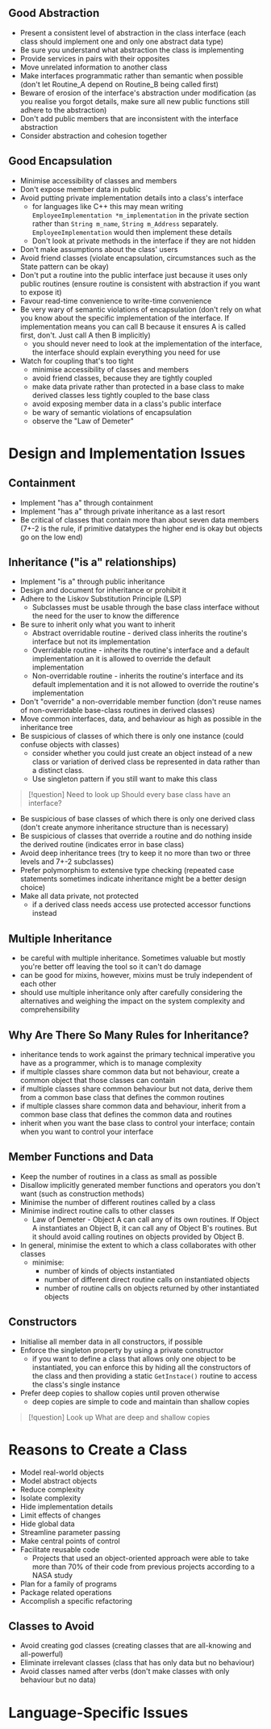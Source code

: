 ## Good Abstraction
- Present a consistent level of abstraction in the class interface (each class should implement one and only one abstract data type)
- Be sure you understand what abstraction the class is implementing
- Provide services in pairs with their opposites
- Move unrelated information to another class
- Make interfaces programmatic rather than semantic when possible (don't let Routine_A depend on Routine_B being called first)
- Beware of erosion of the interface's abstraction under modification (as you realise you forgot details, make sure all new public functions still adhere to the abstraction)
- Don't add public members that are inconsistent with the interface abstraction
- Consider abstraction and cohesion together
## Good Encapsulation
- Minimise  accessibility of classes and members
- Don't expose member data in public
- Avoid putting private implementation details into a class's interface
	- for languages like C++ this may mean writing `EmployeeImplementation *m_implementation` in the private section rather than `String m_name`, `String m_Address` separately. `EmployeeImplementation`  would then implement these details
	- Don't look at private methods in the interface if they are not hidden
- Don't make assumptions about the class' users
- Avoid friend classes (violate encapsulation, circumstances such as the State pattern can be okay)
- Don't put a routine into the public interface just because it uses only public routines (ensure routine is consistent with abstraction if you want to expose it)
- Favour read-time convenience to write-time convenience
- Be very wary of semantic violations of encapsulation (don't rely on what you know about the specific implementation of the interface. If implementation means you can call B because it ensures A is called first, don't. Just call A then B implicitly)
	- you should never need to look at the implementation of the interface, the interface should explain everything you need for use
- Watch for coupling that's too tight
	- minimise accessibility of classes and members
	- avoid friend classes, because they are tightly coupled
	- make data private rather than protected in a base class to make derived classes less tightly coupled to the base class
	- avoid exposing member data in a class's public interface
	- be wary of semantic violations of encapsulation
	- observe the "Law of Demeter"
# Design and Implementation Issues
## Containment
- Implement "has a" through containment
- Implement "has a" through private inheritance as a last resort
- Be critical of classes that contain more than about seven data members (7+-2 is the rule, if primitive datatypes the higher end is okay but objects go on the low end)
## Inheritance ("is a" relationships)
- Implement "is a" through public inheritance
- Design and document for inheritance or prohibit it
- Adhere to the Liskov Substitution Principle (LSP)
	- Subclasses must be usable through the base class interface without the need for the user to know the difference
- Be sure to inherit only what you want to inherit
	- Abstract overridable routine - derived class inherits the routine's interface but not its implementation
	- Overridable routine - inherits the routine's interface and a default implementation an it is allowed to override the default implementation
	- Non-overridable routine - inherits the routine's interface and its default implementation and it is not allowed to override the routine's implementation
- Don't "override" a non-overridable member function (don't reuse names of non-overridable base-class routines in derived classes)
- Move common interfaces, data, and behaviour as high as possible in the inheritance tree
- Be suspicious of classes of which there is only one instance (could confuse objects with classes)
	- consider whether you could just create an object instead of a new class or variation of derived class be represented in data rather than a distinct class. 
	- Use singleton pattern if you still want to make this class
> [!question] Need to look up
> Should every base class have an interface?

- Be suspicious of base classes of which there is only one derived class (don't create anymore inheritance structure than is necessary)
- Be suspicious of classes that override a routine and do nothing inside the derived routine (indicates error in base class)
- Avoid deep inheritance trees (try to keep it no more than two or three levels and 7+-2 subclasses)
- Prefer polymorphism to extensive type checking (repeated case statements sometimes indicate inheritance might be a better design choice)
- Make all data private, not protected
	- if a derived class needs access use protected accessor functions instead
## Multiple Inheritance
- be careful with multiple inheritance. Sometimes valuable but mostly you're better off leaving the tool so it can't do damage
- can be good for mixins, however, mixins must be truly independent of each other
- should use multiple inheritance only after carefully considering the alternatives and weighing the impact on the system complexity and comprehensibility
## Why Are There So Many Rules for Inheritance?
- inheritance tends to work against the primary technical imperative you have as a programmer, which is to manage complexity
- if multiple classes share common data but not behaviour, create a common object that those classes can contain
- if multiple classes share common behaviour but not data, derive them from a common base class that defines the common routines
- if multiple classes share common data and behaviour, inherit from a common base class that defines the common data and routines 
- inherit when you want the base class to control your interface; contain when you want to control your interface
## Member Functions and Data
- Keep the number of routines in a class as small as possible
- Disallow implicitly generated member functions and operators you don't want (such as construction methods)
- Minimise the number of different routines called by a class
- Minimise indirect routine calls to other classes
	- Law of Demeter - Object A can call any of its own routines. If Object A instantiates an Object B, it can call any of Object B's routines. But it should avoid calling routines on objects provided by Object B.
- In general, minimise the extent to which a class collaborates with other classes
	- minimise:
		- number of kinds of objects instantiated
		- number of different direct routine calls on instantiated objects
		- number of routine calls on objects returned by other instantiated objects
## Constructors
- Initialise all member data in all constructors, if possible
- Enforce the singleton property by using a private constructor
	- if you want to define a class that allows only one object to be instantiated, you can enforce this by hiding all the constructors of the class and then providing a static `GetInstace()` routine to access the class's single instance
- Prefer deep copies to shallow copies until proven otherwise
	- deep copies are simple to code and maintain than shallow copies
> [!question]  Look up
> What are deep and shallow copies

# Reasons to Create a Class
- Model real-world objects
- Model abstract objects
- Reduce complexity
- Isolate complexity
- Hide implementation details
- Limit effects of changes
- Hide global data
- Streamline parameter passing
- Make central points of control
- Facilitate reusable code
	-  Projects that used an object-oriented approach were able to take more than 70% of their code from previous projects according to a NASA study
- Plan for a family of programs
- Package related operations
- Accomplish a specific refactoring
## Classes to Avoid
- Avoid creating god classes (creating classes that are all-knowing and all-powerful)
- Eliminate irrelevant classes (class that has only data but no behaviour)
- Avoid classes named after verbs (don't make classes with only behaviour but no data)
# Language-Specific Issues
